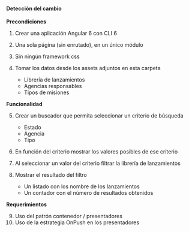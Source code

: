 #### Detección del cambio  

**Precondiciones**

1.  Crear una aplicación Angular 6 con CLI 6
2.  Una sola página (sin enrutado), en un único módulo
3.  Sin ningún framework css
4.  Tomar los datos desde los assets adjuntos en esta carpeta

	* Librería de lanzamientos
	* Agencias responsables
	* Tipos de misiones

**Funcionalidad**

5.  Crear un buscador que permita seleccionar un criterio de búsqueda

	* Estado
	* Agencia
	* Tipo

6.  En función del criterio mostrar los valores posibles de ese criterio
7.  Al seleccionar un valor del criterio filtrar la librería de lanzamientos
8.  Mostrar el resultado del filtro

	* Un listado con los nombre de los lanzamientos
	* Un contador con el número de resultados obtenidos

**Requerimientos**

9.  Uso del patrón contenedor / presentadores
10.  Uso de la estrategia OnPush en los presentadores
